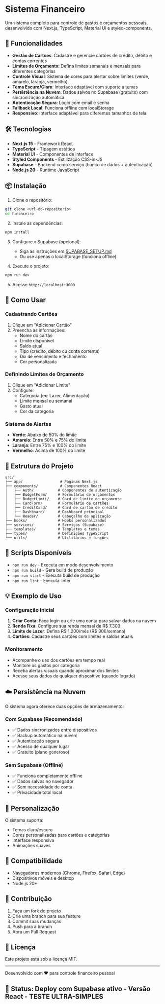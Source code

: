 # Sistema Financeiro

Um sistema completo para controle de gastos e orçamentos pessoais, desenvolvido com Next.js, TypeScript, Material UI e styled-components.

## 🚀 Funcionalidades

- **Gestão de Cartões**: Cadastre e gerencie cartões de crédito, débito e contas correntes
- **Limites de Orçamento**: Defina limites semanais e mensais para diferentes categorias
- **Controle Visual**: Sistema de cores para alertar sobre limites (verde, amarelo, laranja, vermelho)
- **Tema Escuro/Claro**: Interface adaptável com suporte a temas
- **Persistência na Nuvem**: Dados salvos no Supabase (gratuito) com sincronização automática
- **Autenticação Segura**: Login com email e senha
- **Fallback Local**: Funciona offline com localStorage
- **Responsivo**: Interface adaptável para diferentes tamanhos de tela

## 🛠️ Tecnologias

- **Next.js 15** - Framework React
- **TypeScript** - Tipagem estática
- **Material UI** - Componentes de interface
- **Styled Components** - Estilização CSS-in-JS
- **Supabase** - Backend como serviço (banco de dados + autenticação)
- **Node.js 20** - Runtime JavaScript

## 📦 Instalação

1. Clone o repositório:
```bash
git clone <url-do-repositorio>
cd financeiro
```

2. Instale as dependências:
```bash
npm install
```

3. Configure o Supabase (opcional):
   - Siga as instruções em [SUPABASE_SETUP.md](./SUPABASE_SETUP.md)
   - Ou use apenas o localStorage (funciona offline)

4. Execute o projeto:
```bash
npm run dev
```

5. Acesse `http://localhost:3000`

## 🎯 Como Usar

### Cadastrando Cartões
1. Clique em "Adicionar Cartão"
2. Preencha as informações:
   - Nome do cartão
   - Limite disponível
   - Saldo atual
   - Tipo (crédito, débito ou conta corrente)
   - Dia de vencimento e fechamento
   - Cor personalizada

### Definindo Limites de Orçamento
1. Clique em "Adicionar Limite"
2. Configure:
   - Categoria (ex: Lazer, Alimentação)
   - Limite mensal ou semanal
   - Gasto atual
   - Cor da categoria

### Sistema de Alertas
- **Verde**: Abaixo de 50% do limite
- **Amarelo**: Entre 50% e 75% do limite
- **Laranja**: Entre 75% e 100% do limite
- **Vermelho**: Acima de 100% do limite

## 📁 Estrutura do Projeto

```
src/
├── app/                 # Páginas Next.js
├── components/          # Componentes React
│   ├── Auth/           # Componentes de autenticação
│   ├── BudgetForm/     # Formulário de orçamentos
│   ├── BudgetLimit/    # Card de limite de orçamento
│   ├── CardForm/       # Formulário de cartões
│   ├── CreditCard/     # Card de cartão de crédito
│   ├── Dashboard/      # Dashboard principal
│   └── Header/         # Cabeçalho da aplicação
├── hooks/              # Hooks personalizados
├── services/           # Serviços (Supabase)
├── templates/          # Templates e temas
├── types/              # Definições TypeScript
└── utils/              # Utilitários e funções
```

## 🔧 Scripts Disponíveis

- `npm run dev` - Executa em modo desenvolvimento
- `npm run build` - Gera build de produção
- `npm run start` - Executa build de produção
- `npm run lint` - Executa linter

## 💡 Exemplo de Uso

### Configuração Inicial
1. **Criar Conta**: Faça login ou crie uma conta para salvar dados na nuvem
2. **Renda Fixa**: Configure sua renda mensal de R$ 7.300
3. **Limite de Lazer**: Defina R$ 1.200/mês (R$ 300/semana)
4. **Cartões**: Cadastre seus cartões com limites e saldos atuais

### Monitoramento
- Acompanhe o uso dos cartões em tempo real
- Monitore os gastos por categoria
- Receba alertas visuais quando aproximar dos limites
- Acesse seus dados de qualquer dispositivo (quando logado)

## ☁️ Persistência na Nuvem

O sistema agora oferece duas opções de armazenamento:

### Com Supabase (Recomendado)
- ✅ Dados sincronizados entre dispositivos
- ✅ Backup automático na nuvem
- ✅ Autenticação segura
- ✅ Acesso de qualquer lugar
- ✅ Gratuito (plano generoso)

### Sem Supabase (Offline)
- ✅ Funciona completamente offline
- ✅ Dados salvos no navegador
- ✅ Sem necessidade de conta
- ✅ Privacidade total local

## 🎨 Personalização

O sistema suporta:
- Temas claro/escuro
- Cores personalizadas para cartões e categorias
- Interface responsiva
- Animações suaves

## 📱 Compatibilidade

- Navegadores modernos (Chrome, Firefox, Safari, Edge)
- Dispositivos móveis e desktop
- Node.js 20+

## 🤝 Contribuição

1. Faça um fork do projeto
2. Crie uma branch para sua feature
3. Commit suas mudanças
4. Push para a branch
5. Abra um Pull Request

## 📄 Licença

Este projeto está sob a licença MIT.

---

Desenvolvido com ❤️ para controle financeiro pessoal

## 🚀 Status: Deploy com Supabase ativo - Versão React - TESTE ULTRA-SIMPLES
